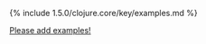 {% include 1.5.0/clojure.core/key/examples.md %}

[Please add examples!](https://github.com/arrdem/grimoire/edit/master/_includes/1.6.0/clojure.core/key/examples.md)
